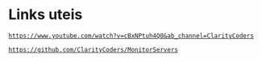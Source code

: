 # Links uteis

<code>https://www.youtube.com/watch?v=cBxNPtuh4Q0&ab_channel=ClarityCoders</code>

<code>https://github.com/ClarityCoders/MonitorServers</code>